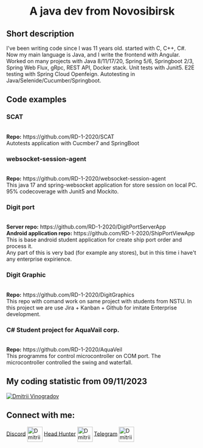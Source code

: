 <h1 align="center">A java dev from Novosibirsk</h1>
<h2>Short description</h2>
<p align="left">
    I've been writing code since I was 11 years old. started with C, C++, C#. Now my main language is Java, and I
    write the frontend with Angular. Worked on many projects with Java 8/11/17/20, Spring 5/6, Springboot 2/3,
    Spring Web Flux, gRpc, REST API, Docker stack. Unit tests with Junit5. E2E testing with Spring Cloud Openfeign.
    Autotesting in Java/Selenide/Cucumber/Springboot.
</p>

<h2>Code examples</h2>
<p align="left">
<h3>SCAT</h3><br>
<strong>Repo:</strong> https://github.com/RD-1-2020/SCAT <br>
Autotests application with Cucmber7 and SpringBoot

<h3>websocket-session-agent</h3><br>
<strong>Repo:</strong> https://github.com/RD-1-2020/websocket-session-agent <br>
This java 17 and spring-websocket application for store session on local PC. <br>
95% codecoverage with Junit5 and Mockito.

<h3>Digit port</h3><br>
<strong>Server repo:</strong> https://github.com/RD-1-2020/DigitPortServerApp <br>
<strong>Android application repo:</strong> https://github.com/RD-1-2020/ShipPortViewApp <br>
This is base android student application for create ship port order and process it. <br>
Any part of this is very bad (for example any stores), but in this time i have't any enterprise expirience.

<h3>Digit Graphic</h3><br>
<strong>Repo:</strong> https://github.com/RD-1-2020/DigitGraphics <br>
This repo with comand work on same project with students from NSTU. In this project we are use Jira + Kanban +
Github for imitate Enterprise development.

<h3>C# Student project for AquaVail corp.</h3><br>
<strong>Repo:</strong> https://github.com/RD-1-2020/AquaVeil <br>
This programms for control microcontroller on COM port. The microcontroller controlled the swing and waterfall.

</p>

<h2>My coding statistic from 09/11/2023</h2>
<a href="https://wakatime.com/@azurecloud">
    <img src="https://github-readme-stats.vercel.app/api/wakatime?username=azurecloud&layout=compact&theme=dark"
         alt="Dmitrii Vinogradov">
</a>

<h2 align="left">Connect with me:</h2>

<p align="left">
<p>
    <a href="https://discord.gg/_azurecloud" target="blank">Discord</a>
    <img align="center"
         src="https://raw.githubusercontent.com/rahuldkjain/github-profile-readme-generator/master/src/images/icons/Social/discord.svg"
         alt="Dmitrii Vinogradov" height="40" width="40"/>
    <a href="https://novosibirsk.hh.ru/applicant/resumes/view?resume=78c83a46ff0c661a220039ed1f496c48515676"
       target="blank">Head Hunter</a>
    <img align="center"
         src="https://github.com/RD-1-2020/RD-1-2020/assets/66185626/18f65e25-b421-4ebb-8f80-1eed02c50fda"
         alt="Dmitrii Vinogradov" height="40" width="40"/>
    <a href="https://t.me/DmitriiAzureCloud" target="blank">Telegram</a>
    <img align="center"
         src="https://github.com/RD-1-2020/RD-1-2020/assets/66185626/dc48153c-b756-430b-8ac4-27bd4088f1b7"
         alt="Dmitrii Vinogradov" height="40" width="40"/>
</p>
</p>
